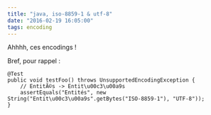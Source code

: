 ```yaml
---
title: "java, iso-8859-1 & utf-8"
date: "2016-02-19 16:05:00"
tags: encoding
---
```

Ahhhh, ces encodings !

Bref, pour rappel : 


```
@Test
public void testFoo() throws UnsupportedEncodingException {
    // EntitÃ©s -> Entit\u00c3\u00a9s
    assertEquals("Entités", new String("Entit\u00c3\u00a9s".getBytes("ISO-8859-1"), "UTF-8"));
}
```
